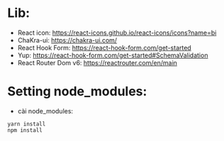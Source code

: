 # Lib:
+ React icon: https://react-icons.github.io/react-icons/icons?name=bi
+ ChaKra-ui: https://chakra-ui.com/
+ React Hook Form: https://react-hook-form.com/get-started
+ Yup: https://react-hook-form.com/get-started#SchemaValidation
+ React Router Dom v6: https://reactrouter.com/en/main
# Setting node_modules:
+ cài node_modules:
```
yarn install
npm install
```
